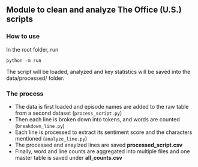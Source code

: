 ## Module to clean and analyze The Office (U.S.) scripts

### How to use 

In the root folder, run 
```
python -m run
```

The script will be loaded, analyzed and key statistics will be saved into the data/processed/ folder.

### The process 

- The data is first loaded and episode names are added to the raw table from a second dataset (``process_script.py``)
- Then each line is broken down into tokens, and words are counted (``breakdown_line.py``)
- Each line is processed to extract its sentiment score and the characters mentioned (``analyze_line.py``)
- The processed and anaylzed lines are saved **processed_script.csv**
- Finally, word and line counts are aggregated into multiple files and one master table is saved under **all_counts.csv**

